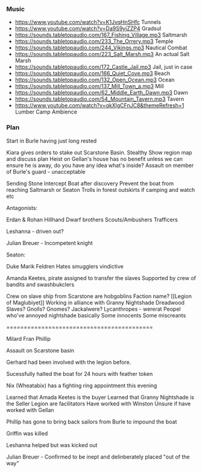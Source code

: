 
### Music
- https://www.youtube.com/watch?v=K1JvqHnSHfc Tunnels
- https://www.youtube.com/watch?v=Da9S9yjZZP4 Gradsul
- https://sounds.tabletopaudio.com/167_Fishing_Village.mp3 Saltmarsh
- https://sounds.tabletopaudio.com/233_The_Orrery.mp3 Temple
- https://sounds.tabletopaudio.com/244_Vikings.mp3 Nautical Combat
- https://sounds.tabletopaudio.com/223_Salt_Marsh.mp3 An actual Salt Marsh
- https://sounds.tabletopaudio.com/172_Castle_Jail.mp3 Jail, just in case
- https://sounds.tabletopaudio.com/166_Quiet_Cove.mp3 Beach
- https://sounds.tabletopaudio.com/132_Open_Ocean.mp3 Ocean
- https://sounds.tabletopaudio.com/137_Mill_Town_a.mp3 Mill
- https://sounds.tabletopaudio.com/62_Middle_Earth_Dawn.mp3 Dawn
- https://sounds.tabletopaudio.com/54_Mountain_Tavern.mp3 Tavern
- https://www.youtube.com/watch?v=qkXlgCFnJC8&themeRefresh=1 Lumber Camp Ambience

### Plan 
Start in Burle having just long rested

Kiara gives orders to stake out Scarstone Basin. Stealthy
	Show region map and discuss plan
	Heist on Gellan's house has no benefit unless we can ensure he is away, do you have any idea what's inside?
	Assault on member of Burle's guard - unacceptable

Sending Stone
Intercept Boat after discovery
Prevent the boat from reaching Saltmarsh or Seaton
Trolls in forest outskirts if camping and watch etc

Antagonists:

Erdan & Rohan Hillhand
Dwarf brothers
Scouts/Ambushers
Trafficers

Leshanna - driven out?

Julian Breuer - Incompetent knight




Seaton:

Duke Marik Feldren
Hates smugglers vindictive

Amanda Keetes, pirate assigned to transfer the slaves
	Supported by crew of bandits and swashbukclers

Crew on slave ship from Scarstone are hobgoblins
	Faction name? [[Legion of Maglubiyet]]
	Working in alliance with Granny Nightshade
	Dreadwood
	Slaves? Gnolls? Gnomes? Jackalwere?
	Lycanthropes - wererat
	Peopel who've annoyed nightshade basically
	Some innocents
	Some miscreants


==========================================

Milard 
Fran
Phillip

Assault on Scarstone basin

Gerhard had been involved with the legion before.

Sucessfully halted the boat for 24 hours with feather token

Nix (Wheatabix) has a fighting ring appointment this evening

Learned that Amada Keetes is the buyer
Learned that Granny Nightshade is the Seller
Legion are facilitators
Have worked with Winston
Unsure if have worked with Gellan

Phillip has gone to bring back sailors from Burle to impound the boat

Griffin was killed

Leshanna helped but was kicked out

Julian Breuer - Confirmed to be inept and delinberately placed "out of the way"



